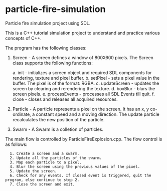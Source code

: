 # particle-fire-simulation
Particle fire simulation project using SDL.

This is a C++ tutorial simulation project to understand and practice various concepts of C++.

The program has the following classes:
  1. Screen - A screen defines a window of 800X600 pixels. The Screen class supports the following functions:
  
      a. init - initializes a screen object and required SDL components for rendering, texture and pixel buffer.
      b. setPixel - sets a pixel value in the buffer. The pixel is of the format: RGBA.
      c. updateScreen - updates the screen by clearing and rerendering the texture.
      d. boxBlur - blurs the screen pixels.
      e. processEvents - processes all SDL Events till quit.
      f. close - closes and releases all acquired resources.
    
  2. Particle - A particle represents a pixel on the screen. It has an x, y co-ordinate, a constant speed and a moving direction. The update        particle recalculates the new position of the particle.
  
  3. Swarm - A Swarm is a colletion of particles.
  
  The main flow is controlled by ParticleFireExplosion.cpp. The flow control is as follows:
  
      1. Create a screen and a swarm.
      2. Update all the particles of the swarm.
      3. Map each particle to a pixel.
      4. Blur the screen using the previous values of the pixel.
      5. Update the screen.
      6. Check for any events. If closed event is triggered, quit the program, else continue to step 2.
      7. Close the screen and exit.
